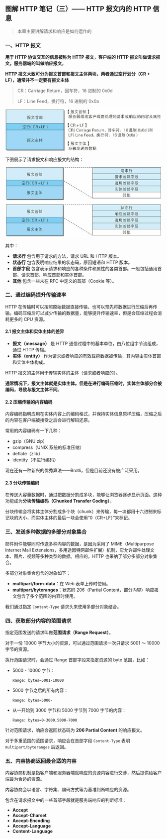 ## 图解 HTTP 笔记（三）—— HTTP 报文内的 HTTP 信息

> 本章主要讲解请求和响应是如何运作的

### 一、HTTP 报文

**用于 HTTP 协议交互的信息被称为 HTTP 报文，客户端的 HTTP 报文叫做请求报文，服务器端的叫做响应报文**。

**HTTP 报文大致可分为报文首部和报文主体两块，两者通过空行划分（CR + LF），通常并不一定要有报文主体**

> CR：Carriage Return，回车符，16 进制的 0x0d
>
> LF：Line Feed，换行符，16 进制的 0x0a

![httpbody](./pics/httpbody.png)

下图展示了请求报文和响应报文的结构：

![bodystructure](./pics/bodystructure.png)

其中：

* **请求行** 包含用于请求的方法，请求 URL 和 HTTP 版本。
* **状态行** 包含表明响应结果的状态码，原因短语和 HTTP 版本。
* **首部字段** 包含表示请求和响应的各种条件和属性的各类首部。一般包括通用首部、请求首部、响应首部和实体首部。
* **其他** 包含一些未在 RFC 中定义的首部（Cookie 等）。

### 二、通过编码提升传输速率

HTTP 在传输时可以按照原始数据直接传输，也可以预先将数据进行压缩后再传输。编码压缩后可以减少传输的数据量，能够提升传输速率，但是会压缩过程会消耗更多的 CPU 资源。

#### 2.1 报文主体和实体主体的差异

* **报文（message）** 是 HTTP 通信过程中的基本单位，由八位组字节流组成，通过 HTTP 传输。
* **实体（entity）** 作为请求或者响应的有效载荷数据被传输，其内容由实体首部和实体主体构成。

HTTP 报文的主体用于传输实体的主体（请求或者响应的）。

**通常情况下，报文主体就是实体主体。但是在进行编码压缩时，实体主体部分会被编码，导致与报文主体不同**。

#### 2.2 压缩传输的内容编码

内容编码指明应用在实体内容上的编码格式，并保持实体信息原样压缩，压缩之后的内容在客户端被接受之后会进行解码还原。

常用的内容编码有一下几种：

* gzip（GNU zip）
* compress（UNIX 系统的标准压缩）
* deflate（zlib）
* identity（不进行编码）

现在还有一种新兴的优秀算法——Brotli，但是目前还没有被广泛采用。

#### 2.3 分块传输编码

在传送大容量数据时，通过把数据分割成多块，能够让浏览器逐步显示页面。这种功能成为**分块传输编码（Chunked Transfer Coding）**。

分块传输会将实体主体分割成多个块（chunk）来传输，每一块都用十六进制来标记块的大小，而实体主体的最后一块会使用“0（CR+LF）”来标记。

### 三、发送多种数据的多部分对象集合

邮件附件能够同时传送多种内容的数据，是因为采用了 MIME（Multipurpose Internet Mail Extensions，多用途因特网邮件扩展）机制，它允许邮件处理文本、图片、视频等多种类型的数据。相应的，HTTP 也采纳了部分多部分对象集合。

多部分对象集合包含的对象如下：

* **multipart/form-data**：在 Web 表单上传时使用。
* **multipart/byteranges**：状态码 206（Partial Content，部分内容）响应报文包含了多个范围的内容时使用。

我们通过指定 `Content-Type` 请求头来使用多部分对象结合。

### 四、获取部分内容的范围请求

指定范围发送的请求叫做**范围请求（Range Request）**。

对于一份 10000 字节大小的资源，可以通过范围请求一次只请求 5001 ～ 10000 字节的资源。

执行范围请求时，会通过 Range 首部字段来指定资源的 byte 范围，比如：

* 5000 - 10000 字节：

  ```
  Range: bytes=5001-10000
  ```

* 5000 字节之后的所有内容：

  ```
  Range: bytes=5000-
  ```

* 从一开始到 3000 字节和 5000 字节到 7000 字节的内容：

  ```
  Range: bytes=0-3000,5000-7000
  ```

针对范围请求，响应会返回状态码为 **206 Partial Content** 的响应报文。

对于多重范围的范围请求，响应会在首部字段 `Content-Type` 表明 `multipart/byteranges` 后返回。

### 五、内容协商返回最合适的内容

内容协商机制是指客户端和服务器端就响应的资源内容进行交涉，然后提供给客户端最为合适的资源。

内容协商会以语言、字符集、编码方式等为基准判断响应的资源。

包含在请求报文中的一些首部字段就是服务端响应的判断标准：

* **Accept**
* **Accept-Charset**
* **Accept-Encoding**
* **Accept-Language**
* **Content-Language**